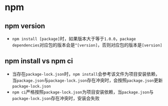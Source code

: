 # npm

## npm version
* `npm install [package]`时，如果版本大于等于`1.0.0`，`package dependencies`对应包的版本会是`^[version]`，否则对应包的版本是`[version]`

## npm install vs npm ci
* 当存在`package-lock.json`时，`npm install`会参考该文件为项目安装依赖，当`package.json`与`package-lock.json`存在冲突时，会按照`package.json`更新`package-lock.json`
* `npm ci`严格按照`package-lock.json`为项目安装依赖，当`package.json`与`package-lock.json`存在冲突时，安装会失败
